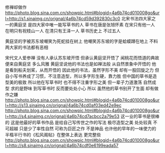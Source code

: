 修禅却做作
http://photo.blog.sina.com.cn/showpic.html#blogid=4a6b74cd010008go&url=http://s1.sinaimg.cn/orignal/4a6b74cd59d392830c3c0
北宋书法四大家之一的黄庭坚
是四大家中唯一能写草书的人
草书在唐是张旭怀素
在宋只有他一人
在明只有祝枝山一人
在清只有王泽一人
草书历史上
不过五人
 
黄庭坚的字被苏东坡嘲笑为死蛇挂在树上
他嘲笑苏东坡的字是蛤蟆蹲在地上
不料两大家的书法都有恶相
 
宋代文人爱参禅
没有人承认苏东坡开悟
但承认黄庭坚开悟了
闻桃花而悟道的典故便来自黄庭坚
多么风雅
黄庭坚说他的书法也是如禅法般 从自然景象中开悟的
他是看到船夫划桨，从而开悟的
因此他的书法，虽然字形不美
却有一股回旋之力
但自小写书养成了习惯，不注意造型，所以多字形生硬，靠力胜
但中国的草书是造型美的极致
所以他在写草书时 也不得不注重字形之美
但一辈子力道激荡 自然成型 求的是野味
到写草书时  反而要处处小心
所以 虽然他的草书别开了生面
却有做作之嫌
http://photo.blog.sina.com.cn/showpic.html#blogid=4a6b74cd010008go&url=http://s13.sinaimg.cn/orignal/4a6b74cd0af03ed42e9ec
http://photo.blog.sina.com.cn/showpic.html#blogid=4a6b74cd010008go&url=http://s4.sinaimg.cn/orignal/4a6b74cd7acbcc2a79e53
这一业的草书是很棒的
这是他最好的草书作品
是给自己写传世之作的写法
极尽造型之美
处处较真
不可超越
只是少了率性自然
可称为巨匠之作
不是神品
也许他的早年的一味使力的半楷半行书的《松风阁帖》在整体上表达
更完整些
http://photo.blog.sina.com.cn/showpic.html#blogid=4a6b74cd010008go&url=http://s8.sinaimg.cn/orignal/4a6b74cdf0e6199eada57
 
 
